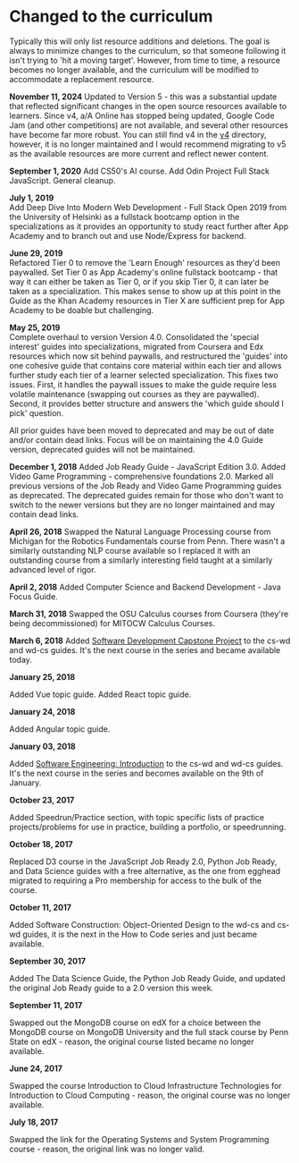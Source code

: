 # Changed to the curriculum

Typically this will only list resource additions and deletions. The goal is always to minimize changes to the curriculum, so that someone following it isn't trying to 'hit a moving target'. However, from time to time, a resource becomes no longer available, and the curriculum will be modified to accommodate a replacement resource.

**November 11, 2024**
Updated to Version 5 - this was a substantial update that reflected significant changes in the open source resources available to learners. Since v4, a/A Online has stopped being updated, Google Code Jam (and other competitions) are not available, and several other resources have become far more robust. You can still find v4 in the [v4](./v4/) directory, however, it is no longer maintained and I would recommend migrating to v5 as the available resources are more current and reflect newer content.

**September 1, 2020**
Add CS50's AI course. Add Odin Project Full Stack JavaScript. General cleanup.

**July 1, 2019**  
Add Deep Dive Into Modern Web Development - Full Stack Open 2019 from the University of Helsinki as a fullstack bootcamp option in the specializations as it provides an opportunity to study react further after App Academy and to branch out and use Node/Express for backend.

**June 29, 2019**  
Refactored Tier 0 to remove the 'Learn Enough' resources as they'd been paywalled. Set Tier 0 as App Academy's online fullstack bootcamp - that way it can either be taken as Tier 0, or if you skip Tier 0, it can later be taken as a specialization. This makes sense to show up at this point in the Guide as the Khan Academy resources in Tier X are sufficient prep for App Academy to be doable but challenging.

**May 25, 2019**  
Complete overhaul to version Version 4.0. Consolidated the 'special interest' guides into specializations, migrated from Coursera and Edx resources which now sit behind paywalls, and restructured the 'guides' into one cohesive guide that contains core material within each tier and allows further study each tier of a learner selected specialization. This fixes two issues. First, it handles the paywall issues to make the guide require less volatile maintenance (swapping out courses as they are paywalled). Second, it provides better structure and answers the 'which guide should I pick' question.

All prior guides have been moved to deprecated and may be out of date and/or contain dead links. Focus will be on maintaining the 4.0 Guide version, deprecated guides will not be maintained.

**December 1, 2018**
Added Job Ready Guide - JavaScript Edition 3.0.
Added Video Game Programming - comprehensive foundations 2.0.
Marked all previous versions of the Job Ready and Video Game Programming guides as deprecated. The deprecated guides remain for those who don't want to switch to the newer versions but they are no longer maintained and may contain dead links.

**April 26, 2018**
Swapped the Natural Language Processing course from Michigan for the Robotics Fundamentals course from Penn. There wasn't a similarly outstanding NLP course available so I replaced it with an outstanding course from a similarly interesting field taught at a similarly advanced level of rigor.

**April 2, 2018**
Added Computer Science and Backend Development - Java Focus Guide.

**March 31, 2018**
Swapped the OSU Calculus courses from Coursera (they're being decommissioned) for MITOCW Calculus Courses.

**March 6, 2018**
Added [Software Development Capstone Project](https://www.edx.org/course/software-development-capstone-project-ubcx-softengprjx) to the cs-wd and wd-cs guides. It's the next course in the series and became available today.

**January 25, 2018**

Added Vue topic guide.
Added React topic guide.

**January 24, 2018**

Added Angular topic guide.

**January 03, 2018**

Added [Software Engineering: Introduction](https://www.edx.org/course/software-engineering-introduction-ubcx-softeng1x) to the cs-wd and wd-cs guides. It's the next course in the series and becomes available on the 9th of January.

**October 23, 2017**

Added Speedrun/Practice section, with topic specific lists of practice projects/problems for use in practice, building a portfolio, or speedrunning.

**October 18, 2017**

Replaced D3 course in the JavaScript Job Ready 2.0, Python Job Ready, and Data Science guides with a free alternative, as the one from egghead migrated to requiring a Pro membership for access to the bulk of the course.

**October 11, 2017**

Added Software Construction: Object-Oriented Design to the wd-cs and cs-wd guides, it is the next in the How to Code series and just became available.

**September 30, 2017**

Added The Data Science Guide, the Python Job Ready Guide, and updated the original Job Ready guide to a 2.0 version this week.

**September 11, 2017**

Swapped out the MongoDB course on edX for a choice between the MongoDB course on MongoDB University and the full stack course by Penn State on edX - reason, the original course listed became no longer available.

**June 24, 2017**

Swapped the course Introduction to Cloud Infrastructure Technologies for Introduction to Cloud Computing - reason, the original course was no longer available.

**July 18, 2017**

Swapped the link for the Operating Systems and System Programming course - reason, the original link was no longer valid.
